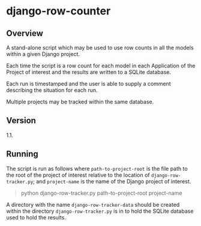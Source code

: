 django-row-counter
=========

Overview
--------
A stand-alone script which may be used to use row counts in all the models within a given Django project.

Each time the script is a row count for each model in each Application of the Project of interest and the results are written to a SQLite database.

Each run is timestamped and the user is able to supply a comment describing the situation for each run.

Multiple projects may be tracked within the same database.

Version 
--------
1.1.


Running 
--------
The script is run as follows where `path-to-project-root` is the file path to the root of the project of interest relative to the location of `django-row-tracker.py`; and `project-name` is the name of the Django project of interest.

> python django-row-tracker.py path-to-project-root project-name 

A directory with the name `django-row-tracker-data` should be created within the directory `django-row-tracker.py` is in to hold the SQLite database used to hold the results.
